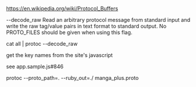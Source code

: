 https://en.wikipedia.org/wiki/Protocol_Buffers

--decode_raw                Read an arbitrary protocol message from
                            standard input and write the raw tag/value
                            pairs in text format to standard output.  No
                            PROTO_FILES should be given when using this
                            flag.


cat all | protoc --decode_raw

get the key names from the site's javascript

see app.sample.js#846

protoc --proto_path=. --ruby_out=./ manga_plus.proto
